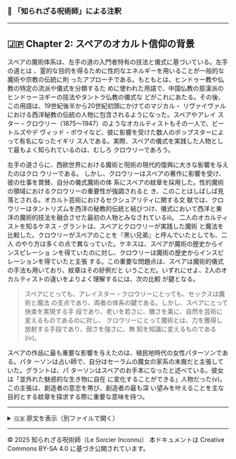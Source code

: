 ### 🐌 「知られざる呪術師」による注釈

---

## 🇯🇵 Chapter 2: スペアのオカルト信仰の背景

スペアの魔術体系は、左手の道の入門者特有の技法と儀式に基づいている。左手の道とは
、霊的な目的を得るために性的なエネルギーを用いることが一般的な魔術や宗教の伝統に則
ったアプローチである。もともとは、ヒンドゥー教や仏教の特定の流派や儀式を分類するた
めに使われた用語で、中国仏教の慈漢派のヒンドゥーヨギーの技法やタントラ仏教の儀式な
どがこれにあたる。その後、この用語は、19世紀後半から20世紀初頭にかけてのマジカル・
リヴァイヴァルにおける西洋秘教の伝統の人物に包含されるようになった。スペアやアレイ
スター・クロウリー（1875～1947）のようなオカルティストもその一人で、ビートルズやデ
ヴィッド・ボウイなど、彼に影響を受けた数人のポップスターによって有名になったイギリ
ス人である。実際、スペアの儀式を実践した人物として最もよく知られているのは、むしろ
クロウリーであろう。

左手の道さらに、西欧世界における魔術と呪術の現代的復興に大きな影響を与えたのはクロ
ウリーである。
しかし、クロウリーはスペアの著作に影響を受け、彼の仕事を賞賛、自分の儀式魔術の体
系にスペアの紋章を採用した。性的魔術の領域におけるクロウリーの重要性が強調されると
き、このことはしばしば見落とされる。オカルト芸術におけるセクシュアリティに関する文
献では、クロウリーはタントリズムを西洋の秘教的伝統と結びつけ、儀式において西洋と東
洋の魔術的技法を融合させた最初の人物とみなされているiii。
二人のオカルティストを知るケネス・グラントは、スペアとクロウリーが実践した魔術
と魔法を比較した。クロウリーがスペアのことを『黒い兄弟』と呼んでいたとしても、二人
のやり方は多くの点で異なっていた。ケネスは、スペアが魔術の歴史からインスピレーショ
ンを得ていたのに対し、クロウリーは魔術の歴史からインスピレーションを得ていたと主張
する。この重要な問題点は、スペアは魔術的儀式の手法も用いており、紋章はその好例だと
いうことだ。いずれにせよ、2人のオカルティストの違いをよりよく理解するには、次の比較
が鍵となる。


>スペアにとっても、アレイスター・クロウリーにとっても、セックスは魔術と魔法
の支点であり、両者の体系の鍵である。しかし、スペアにとって快楽を実現する手
段であり、老いを若さに、醜さを美に、自然を芸術に変えるものであるのに対し、
クロウリーにとって魔術とは、力を獲得し放射する手段であり、弱さを強さに、無
知を知識に変えるものである(iv)。

スペアの作品に最も重要な影響を与えたのは、植民地時代の女性パターソンである。パタ
ーソンは占い師で、自分はセーラムの魔女の家系の末裔だと主張していた。グラントは、パ
ターソンはスペアのお手本になったと述べている。彼女は「並外れた魅惑的な生き物に自在
に変化することができる」人物だった(v)。この主張は、創造者の意志を帯び、創造者の最も深
い望みを叶えることを主な目的とする紋章を探求する際に重要な意味を持つ。

---

<details>
<summary>🇬🇧 原文を表示（別ファイルで開く）</summary>

🔗 [原文を読む 02_background_en.md](02_background_en.md)

</details>

---

© 2025 知られざる呪術師（Le Sorcier Inconnu）
本ドキュメントは Creative Commons BY-SA 4.0 に基づき公開されています。

